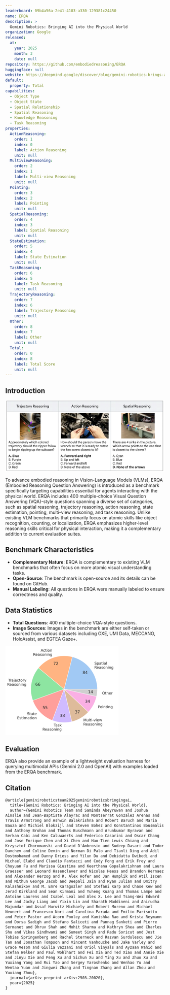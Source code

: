 ```yaml
---
leaderboard: 09b4a56a-2e41-4103-a330-129381c24450
name: ERQA
description: >
  Gemini Robotics: Bringing AI into the Physical World
organization: Google
released:
  at:
    year: 2025
    month: 3
    date: null
repository: https://github.com/embodiedreasoning/ERQA
huggingface: null
website: https://deepmind.google/discover/blog/gemini-robotics-brings-ai-into-the-physical-world/
default:
  property: Total
capabilities:
  - Object Type
  - Object State
  - Spatial Relationship
  - Spatial Reasoning
  - Knowledge Reasoning
  - Task Reasoning
properties:
  ActionReasoning:
    order: 1
    index: 0
    label: Action Reasoning
    unit: null
  MultiviewReasoning:
    order: 2
    index: 1
    label: Multi-view Reasoning
    unit: null
  Pointing:
    order: 3
    index: 2
    label: Pointing
    unit: null
  SpatialReasoning:
    order: 4
    index: 3
    label: Spatial Reasoning
    unit: null
  StateEstimation:
    order: 5
    index: 4
    label: State Estimation
    unit: null
  TaskReasoning:
    order: 6
    index: 5
    label: Task Reasoning
    unit: null
  TrajectoryReasoning:
    order: 7
    index: 6
    label: Trajectory Reasoning
    unit: null
  Other:
    order: 8
    index: 7
    label: Other
    unit: null
  Total:
    order: 0
    index: 8
    label: Total Score
    unit: null
---
```


## Introduction

![alt text](assets/1-1.png)

To advance embodied reasoning in Vision-Language Models (VLMs), ERQA (Embodied Reasoning Question Answering) is introduced as a benchmark specifically targeting capabilities essential for agents interacting with the physical world. ERQA includes 400 multiple-choice Visual Question Answering (VQA)-style questions spanning a diverse set of categories, such as spatial reasoning, trajectory reasoning, action reasoning, state estimation, pointing, multi-view reasoning, and task reasoning. Unlike existing VLM benchmarks that primarily focus on atomic skills like object recognition, counting, or localization, ERQA emphasizes higher-level reasoning skills critical for physical interaction, making it a complementary addition to current evaluation suites.

## Benchmark Characteristics

- **Complementary Nature**: ERQA is complementary to existing VLM benchmarks that often focus on more atomic visual understanding tasks.
- **Open-Source**: The benchmark is open-source and its details can be found on GitHub.
- **Manual Labeling**: All questions in ERQA were manually labeled to ensure correctness and quality.

## Data Statistics

- **Total Questions**: 400 multiple-choice VQA-style questions.
- **Image Sources**: Images in the benchmark are either self-taken or sourced from various datasets including OXE, UMI Data, MECCANO, HoloAssist, and EGTEA Gaze+.

![alt text](assets/1-2.png)

## Evaluation

ERQA also provide an example of a lightweight evaluation harness for querying multimodal APIs (Gemini 2.0 and OpenAI) with examples loaded from the ERQA benchmark.

## Citation

```
@article{geminiroboticsteam2025geminiroboticsbringingai,
  title={Gemini Robotics: Bringing AI into the Physical World},
  author={Gemini Robotics Team and Saminda Abeyruwan and Joshua Ainslie and Jean-Baptiste Alayrac and Montserrat Gonzalez Arenas and Travis Armstrong and Ashwin Balakrishna and Robert Baruch and Maria Bauza and Michiel Blokzijl and Steven Bohez and Konstantinos Bousmalis and Anthony Brohan and Thomas Buschmann and Arunkumar Byravan and Serkan Cabi and Ken Caluwaerts and Federico Casarini and Oscar Chang and Jose Enrique Chen and Xi Chen and Hao-Tien Lewis Chiang and Krzysztof Choromanski and David D'Ambrosio and Sudeep Dasari and Todor Davchev and Coline Devin and Norman Di Palo and Tianli Ding and Adil Dostmohamed and Danny Driess and Yilun Du and Debidatta Dwibedi and Michael Elabd and Claudio Fantacci and Cody Fong and Erik Frey and Chuyuan Fu and Marissa Giustina and Keerthana Gopalakrishnan and Laura Graesser and Leonard Hasenclever and Nicolas Heess and Brandon Hernaez and Alexander Herzog and R. Alex Hofer and Jan Humplik and Atil Iscen and Mithun George Jacob and Deepali Jain and Ryan Julian and Dmitry Kalashnikov and M. Emre Karagozler and Stefani Karp and Chase Kew and Jerad Kirkland and Sean Kirmani and Yuheng Kuang and Thomas Lampe and Antoine Laurens and Isabel Leal and Alex X. Lee and Tsang-Wei Edward Lee and Jacky Liang and Yixin Lin and Sharath Maddineni and Anirudha Majumdar and Assaf Hurwitz Michaely and Robert Moreno and Michael Neunert and Francesco Nori and Carolina Parada and Emilio Parisotto and Peter Pastor and Acorn Pooley and Kanishka Rao and Krista Reymann and Dorsa Sadigh and Stefano Saliceti and Pannag Sanketi and Pierre Sermanet and Dhruv Shah and Mohit Sharma and Kathryn Shea and Charles Shu and Vikas Sindhwani and Sumeet Singh and Radu Soricut and Jost Tobias Springenberg and Rachel Sterneck and Razvan Surdulescu and Jie Tan and Jonathan Tompson and Vincent Vanhoucke and Jake Varley and Grace Vesom and Giulia Vezzani and Oriol Vinyals and Ayzaan Wahid and Stefan Welker and Paul Wohlhart and Fei Xia and Ted Xiao and Annie Xie and Jinyu Xie and Peng Xu and Sichun Xu and Ying Xu and Zhuo Xu and Yuxiang Yang and Rui Yao and Sergey Yaroshenko and Wenhao Yu and Wentao Yuan and Jingwei Zhang and Tingnan Zhang and Allan Zhou and Yuxiang Zhou},
  journal={arXiv preprint arXiv:2503.20020},
  year={2025}
}
```
